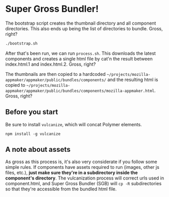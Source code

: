 Super Gross Bundler!
====================


The bootstrap script creates the thumbnail directory and all component directories. This also ends up being the list of directories to bundle. Gross, right?

```bash
./bootstrap.sh
```

After that's been run, we can run `process.sh`. This downloads the latest components and creates a single html file by cat'n the result between index.html.1 and index.html.2. Gross, right?

The thumbnails are then copied to a hardcoded `~/projects/mozilla-appmaker/appmaker/public/bundles/components/` and the resulting html is copied to `~/projects/mozilla-appmaker/appmaker/public/bundles/components/mozilla-appmaker.html`. Gross, right?

## Before you start

Be sure to install `vulcanize`, which will concat Polymer elements.
```
npm install -g vulcanize
```

## A note about assets
As gross as this process is, it's also very considerate if you follow some simple rules. If components have assets required to run (images, other js files, etc.), __just make sure they're in a subdirectory inside the component's directory__. The vulcanization process will correct urls used in component.html, and Super Gross Bundler (SGB) will `cp -R` subdirectories so that they're accessible from the bundled html file.